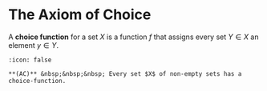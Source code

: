# The Axiom of Choice

A **choice function** for a set $X$ is a function $f$ that assigns every set $Y \in X$ an element $y \in Y$.  


```{info} Axiom of Choice**
:icon: false

**(AC)** &nbsp;&nbsp;&nbsp; Every set $X$ of non-empty sets has a choice-function.
```



